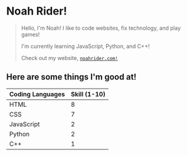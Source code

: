 # Noah Rider!


> Hello, I'm Noah!
> I like to code websites, fix technology, and play games!
> 
> I'm currently learning JavaScript, Python, and C++!
> 
> Check out my website, [`noahrider.com!`](https://noahrider.com/)

 ## Here are some things I'm good at!
| Coding Languages | Skill (1-10) |
| ----------- | ----------- |
| HTML | 8 |
| CSS | 7 |
| JavaScript | 2 |
| Python | 2 |
| C++ | 1 |

[^1]: [`noahrider.com](https://noahrider.com/) is still down, a placeholder is currently at the url for more imfo

<!---
Hello! :D
--->
